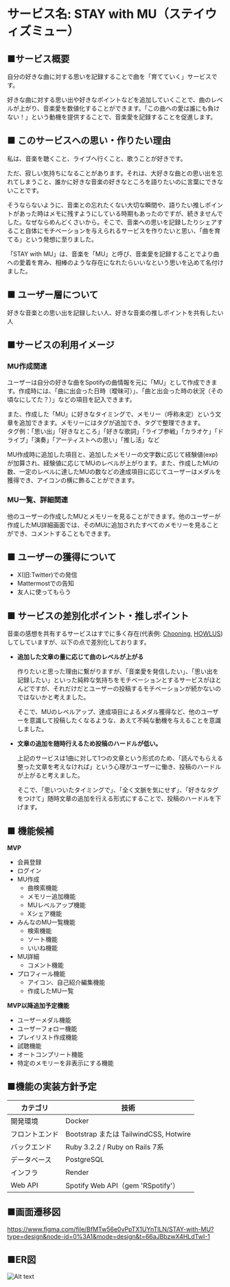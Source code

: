 # サービス名: STAY with MU（ステイウィズミュー）

## ■サービス概要

自分の好きな曲に対する思いを記録することで曲を「育てていく」サービスです。

好きな曲に対する思い出や好きなポイントなどを追加していくことで、曲のレベルが上がり、音楽愛を数値化することができます。「この曲への愛は誰にも負けない！」という動機を提供することで、音楽愛を記録することを促進します。

## ■ このサービスへの思い・作りたい理由

私は、音楽を聴くこと、ライブへ行くこと、歌うことが好きです。

ただ、寂しい気持ちになることがあります。それは、大好きな曲との思い出を忘れてしまうこと、誰かに好きな音楽の好きなところを語りたいのに言葉にできないことです。

そうならないように、音楽との忘れたくない大切な瞬間や、語りたい推しポイントがあった時はメモに残すようにしている時期もあったのですが、続きませんでした。なぜならめんどくさいから。そこで、音楽への思いを記録したりシェアすること自体にモチベーションを与えられるサービスを作りたいと思い、「曲を育てる」という発想に至りました。

「STAY with MU」は、音楽を「MU」と呼び、音楽愛を記録することでより曲への愛着を育み、相棒のような存在になれたらいいなという思いを込めて名付けました。

## ■ ユーザー層について

好きな音楽との思い出を記録したい人、好きな音楽の推しポイントを共有したい人

## ■サービスの利用イメージ

### MU作成関連

ユーザーは自分の好きな曲をSpotifyの曲情報を元に「MU」として作成できます。作成時には、「曲に出会った日時（曖昧可）」、「曲と出会った時の状況（その頃なにしてた？）」などの項目を記入できます。

また、作成した「MU」に好きなタイミングで、メモリー（呼称未定）という文章を追加できます。メモリーにはタグが追加でき、タグで整理できます。\
タグ例：「思い出」「好きなところ」「好きな歌詞」「ライブ参戦」「カラオケ」「ドライブ」「演奏」「アーティストへの思い」「推し活」など

MU作成時に追加した項目と、追加したメモリーの文字数に応じて経験値(exp)が加算され、経験値に応じてMUのレベルが上がります。また、作成したMUの数、一定のレベルに達したMUの数などの達成項目に応じてユーザーはメダルを獲得でき、アイコンの横に飾ることができます。

### MU一覧、詳細関連

他のユーザーの作成したMUとメモリーを見ることができます。他のユーザーが作成したMU詳細画面では、そのMUに追加されたすべてのメモリーを見ることができ、コメントすることもできます。

## ■ ユーザーの獲得について

- X(旧:Twitter)での発信
- Mattermostでの告知
- 友人に使ってもらう

## ■ サービスの差別化ポイント・推しポイント

音楽の感想を共有するサービスはすでに多く存在(代表例: [Chooning](https://chooning.app/ja), [HOWLUS](https://www.howlus.com/))してしていますが、以下の点で差別化しております。

- **追加した文章の量に応じて曲のレベルが上がる**
    
    作りたいと思った理由に繋がりますが、「音楽愛を発信したい」、「思い出を記録したい」といった純粋な気持ちをモチベーションとするサービスがほとんどですが、それだけだとユーザーの投稿するモチベーションが続かないのではないかと考えました。
    
    そこで、MUのレベルアップ、達成項目によるメダル獲得など、他のユーザーを意識して投稿したくなるような、あえて不純な動機を与えることを意識しました。
    
- **文章の追加を随時行えるため投稿のハードルが低い。**
    
    上記のサービスは1曲に対して1つの文章という形式のため、「読んでもらえる整った文章を考えなければ」という心理がユーザーに働き、投稿のハードルが上がると考えました。
    
    そこで、「思いついたタイミングで」、「全く文脈を気にせず」、「好きなタグをつけて」随時文章の追加を行える形式にすることで、投稿のハードルを下げます。
    

## ■ 機能候補

**MVP**

- 会員登録
- ログイン
- MU作成
    - 曲検索機能
    - メモリー追加機能
    - MUレベルアップ機能
    - Xシェア機能
- みんなのMU一覧機能
    - 検索機能
    - ソート機能
    - いいね機能
- MU詳細
    - コメント機能
- プロフィール機能
    - アイコン、自己紹介編集機能
    - 作成したMU一覧

**MVP以降追加予定機能**

- ユーザーメダル機能
- ユーザーフォロー機能
- プレイリスト作成機能
- 試聴機能
- オートコンプリート機能
- 特定のメモリーを非表示にする機能

## ■機能の実装方針予定
| カテゴリ | 技術 |
| --- | --- |
| 開発環境 | Docker |
| フロントエンド | Bootstrap または TailwindCSS, Hotwire |
| バックエンド | Ruby 3.2.2 / Ruby on Rails 7系 |
| データベース | PostgreSQL |
| インフラ | Render |
| Web API | Spotify Web API（gem 'RSpotify'） |

## ■画面遷移図
https://www.figma.com/file/BfMTw56e0vPpTX1UYnTlLN/STAY-with-MU?type=design&node-id=0%3A1&mode=design&t=66aJBbzwX4HLdTwI-1

## ■ER図
![Alt text](ER%E5%9B%B3_STAY_with_MU.drawio.png)